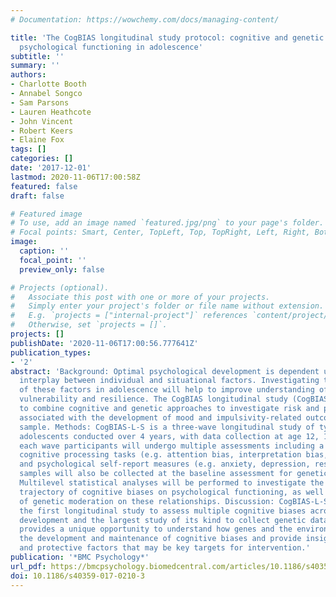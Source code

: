 ```yaml
---
# Documentation: https://wowchemy.com/docs/managing-content/

title: 'The CogBIAS longitudinal study protocol: cognitive and genetic factors influencing
  psychological functioning in adolescence'
subtitle: ''
summary: ''
authors:
- Charlotte Booth
- Annabel Songco
- Sam Parsons
- Lauren Heathcote
- John Vincent
- Robert Keers
- Elaine Fox
tags: []
categories: []
date: '2017-12-01'
lastmod: 2020-11-06T17:00:58Z
featured: false
draft: false

# Featured image
# To use, add an image named `featured.jpg/png` to your page's folder.
# Focal points: Smart, Center, TopLeft, Top, TopRight, Left, Right, BottomLeft, Bottom, BottomRight.
image:
  caption: ''
  focal_point: ''
  preview_only: false

# Projects (optional).
#   Associate this post with one or more of your projects.
#   Simply enter your project's folder or file name without extension.
#   E.g. `projects = ["internal-project"]` references `content/project/deep-learning/index.md`.
#   Otherwise, set `projects = []`.
projects: []
publishDate: '2020-11-06T17:00:56.777641Z'
publication_types:
- '2'
abstract: 'Background: Optimal psychological development is dependent upon a complex
  interplay between individual and situational factors. Investigating the development
  of these factors in adolescence will help to improve understanding of emotional
  vulnerability and resilience. The CogBIAS longitudinal study (CogBIAS-L-S) aims
  to combine cognitive and genetic approaches to investigate risk and protective factors
  associated with the development of mood and impulsivity-related outcomes in an adolescent
  sample. Methods: CogBIAS-L-S is a three-wave longitudinal study of typically developing
  adolescents conducted over 4 years, with data collection at age 12, 14 and 16. At
  each wave participants will undergo multiple assessments including a range of selective
  cognitive processing tasks (e.g. attention bias, interpretation bias, memory bias)
  and psychological self-report measures (e.g. anxiety, depression, resilience). Saliva
  samples will also be collected at the baseline assessment for genetic analyses.
  Multilevel statistical analyses will be performed to investigate the developmental
  trajectory of cognitive biases on psychological functioning, as well as the influence
  of genetic moderation on these relationships. Discussion: CogBIAS-L-S represents
  the first longitudinal study to assess multiple cognitive biases across adolescent
  development and the largest study of its kind to collect genetic data. It therefore
  provides a unique opportunity to understand how genes and the environment influence
  the development and maintenance of cognitive biases and provide insight into risk
  and protective factors that may be key targets for intervention.'
publication: '*BMC Psychology*'
url_pdf: https://bmcpsychology.biomedcentral.com/articles/10.1186/s40359-017-0210-3
doi: 10.1186/s40359-017-0210-3
---
```

